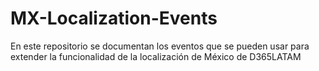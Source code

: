 # MX-Localization-Events
En este repositorio se documentan los eventos que se pueden usar para extender la funcionalidad de la localización de México de D365LATAM
